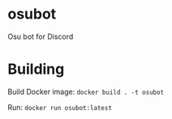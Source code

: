# osubot

Osu bot for Discord

# Building

Build Docker image: `docker build . -t osubot`

Run: `docker run osubot:latest`
